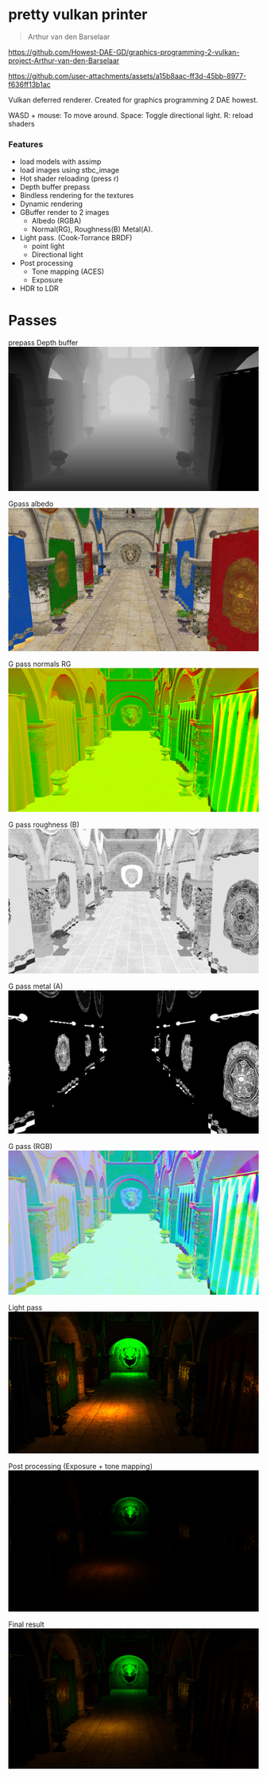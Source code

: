 ﻿# pretty vulkan printer

> Arthur van den Barselaar


https://github.com/Howest-DAE-GD/graphics-programming-2-vulkan-project-Arthur-van-den-Barselaar

https://github.com/user-attachments/assets/a15b8aac-ff3d-45bb-8977-f636ff13b1ac

Vulkan deferred renderer.
Created for graphics programming 2 DAE howest.

WASD + mouse: To move around.
Space: Toggle directional light.
R: reload shaders

### Features

- load models with assimp
- load images using stbc_image
- Hot shader reloading (press r)
- Depth buffer prepass
- Bindless rendering for the textures
- Dynamic rendering
- GBuffer render to 2 images
    - Albedo (RGBA)
    - Normal(RG), Roughness(B) Metal(A).
- Light pass. (Cook-Torrance BRDF)
    - point light
    - Directional light
- Post processing
    - Tone mapping (ACES)
    - Exposure
- HDR to LDR

# Passes

prepass Depth buffer
![depth buffer](.github/image.png)

Gpass albedo
![alebdo](.github/image-1.png)

G pass normals RG
![normals](.github/image-2.png)

G pass roughness (B)
![rougness](.github/image-3.png)

G pass metal (A)
![metal](.github/image-4.png)

G pass (RGB)
![together](.github/image-5.png)

Light pass
![lightpass](.github/image-6.png)

Post processing (Exposure + tone mapping)
![tonemapping](.github/image-7.png)

Final result
![result](.github/image-8.png)
